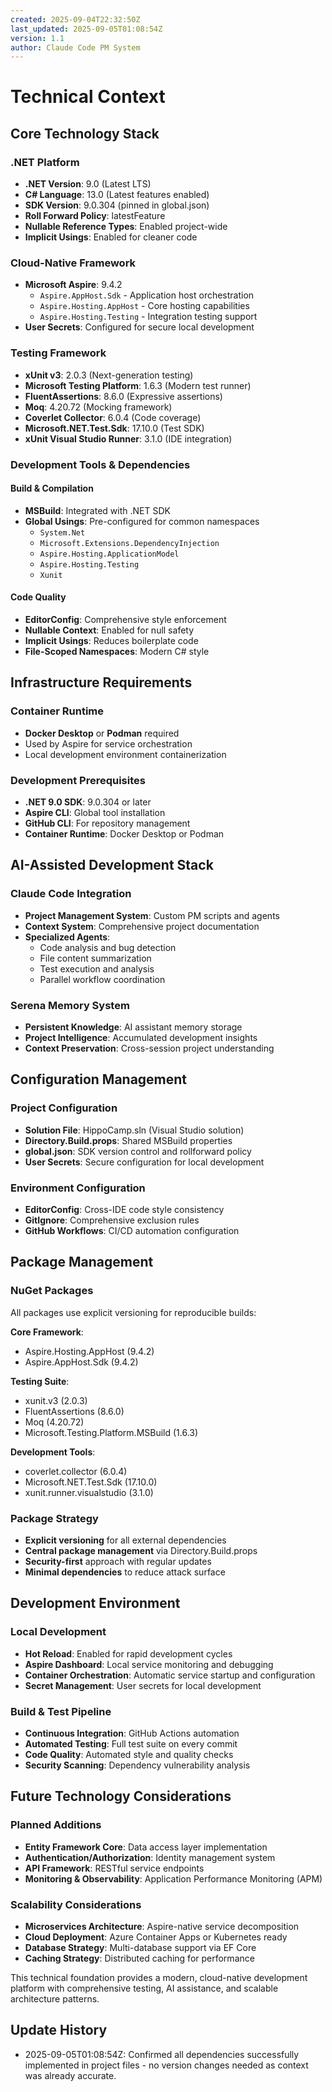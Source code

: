 ```yaml
---
created: 2025-09-04T22:32:50Z
last_updated: 2025-09-05T01:08:54Z
version: 1.1
author: Claude Code PM System
---
```


# Technical Context

## Core Technology Stack

### .NET Platform
- **.NET Version**: 9.0 (Latest LTS)
- **C# Language**: 13.0 (Latest features enabled)
- **SDK Version**: 9.0.304 (pinned in global.json)
- **Roll Forward Policy**: latestFeature
- **Nullable Reference Types**: Enabled project-wide
- **Implicit Usings**: Enabled for cleaner code

### Cloud-Native Framework
- **Microsoft Aspire**: 9.4.2
  - `Aspire.AppHost.Sdk` - Application host orchestration
  - `Aspire.Hosting.AppHost` - Core hosting capabilities
  - `Aspire.Hosting.Testing` - Integration testing support
- **User Secrets**: Configured for secure local development

### Testing Framework
- **xUnit v3**: 2.0.3 (Next-generation testing)
- **Microsoft Testing Platform**: 1.6.3 (Modern test runner)
- **FluentAssertions**: 8.6.0 (Expressive assertions)
- **Moq**: 4.20.72 (Mocking framework)
- **Coverlet Collector**: 6.0.4 (Code coverage)
- **Microsoft.NET.Test.Sdk**: 17.10.0 (Test SDK)
- **xUnit Visual Studio Runner**: 3.1.0 (IDE integration)

### Development Tools & Dependencies

#### Build & Compilation
- **MSBuild**: Integrated with .NET SDK
- **Global Usings**: Pre-configured for common namespaces
  - `System.Net`
  - `Microsoft.Extensions.DependencyInjection`
  - `Aspire.Hosting.ApplicationModel`
  - `Aspire.Hosting.Testing`
  - `Xunit`

#### Code Quality
- **EditorConfig**: Comprehensive style enforcement
- **Nullable Context**: Enabled for null safety
- **Implicit Usings**: Reduces boilerplate code
- **File-Scoped Namespaces**: Modern C# style

## Infrastructure Requirements

### Container Runtime
- **Docker Desktop** or **Podman** required
- Used by Aspire for service orchestration
- Local development environment containerization

### Development Prerequisites
- **.NET 9.0 SDK**: 9.0.304 or later
- **Aspire CLI**: Global tool installation
- **GitHub CLI**: For repository management
- **Container Runtime**: Docker Desktop or Podman

## AI-Assisted Development Stack

### Claude Code Integration
- **Project Management System**: Custom PM scripts and agents
- **Context System**: Comprehensive project documentation
- **Specialized Agents**:
  - Code analysis and bug detection
  - File content summarization
  - Test execution and analysis
  - Parallel workflow coordination

### Serena Memory System
- **Persistent Knowledge**: AI assistant memory storage
- **Project Intelligence**: Accumulated development insights
- **Context Preservation**: Cross-session project understanding

## Configuration Management

### Project Configuration
- **Solution File**: HippoCamp.sln (Visual Studio solution)
- **Directory.Build.props**: Shared MSBuild properties
- **global.json**: SDK version control and rollforward policy
- **User Secrets**: Secure configuration for local development

### Environment Configuration
- **EditorConfig**: Cross-IDE code style consistency
- **GitIgnore**: Comprehensive exclusion rules
- **GitHub Workflows**: CI/CD automation configuration

## Package Management

### NuGet Packages
All packages use explicit versioning for reproducible builds:

**Core Framework**:
- Aspire.Hosting.AppHost (9.4.2)
- Aspire.AppHost.Sdk (9.4.2)

**Testing Suite**:
- xunit.v3 (2.0.3)
- FluentAssertions (8.6.0)
- Moq (4.20.72)
- Microsoft.Testing.Platform.MSBuild (1.6.3)

**Development Tools**:
- coverlet.collector (6.0.4)
- Microsoft.NET.Test.Sdk (17.10.0)
- xunit.runner.visualstudio (3.1.0)

### Package Strategy
- **Explicit versioning** for all external dependencies
- **Central package management** via Directory.Build.props
- **Security-first** approach with regular updates
- **Minimal dependencies** to reduce attack surface

## Development Environment

### Local Development
- **Hot Reload**: Enabled for rapid development cycles
- **Aspire Dashboard**: Local service monitoring and debugging
- **Container Orchestration**: Automatic service startup and configuration
- **Secret Management**: User secrets for local development

### Build & Test Pipeline
- **Continuous Integration**: GitHub Actions automation
- **Automated Testing**: Full test suite on every commit
- **Code Quality**: Automated style and quality checks
- **Security Scanning**: Dependency vulnerability analysis

## Future Technology Considerations

### Planned Additions
- **Entity Framework Core**: Data access layer implementation
- **Authentication/Authorization**: Identity management system
- **API Framework**: RESTful service endpoints
- **Monitoring & Observability**: Application Performance Monitoring (APM)

### Scalability Considerations
- **Microservices Architecture**: Aspire-native service decomposition
- **Cloud Deployment**: Azure Container Apps or Kubernetes ready
- **Database Strategy**: Multi-database support via EF Core
- **Caching Strategy**: Distributed caching for performance

This technical foundation provides a modern, cloud-native development platform with comprehensive testing, AI assistance, and scalable architecture patterns.

## Update History
- 2025-09-05T01:08:54Z: Confirmed all dependencies successfully implemented in project files - no version changes needed as context was already accurate.
